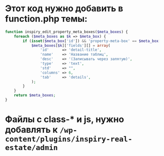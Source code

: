 # Этот код нужно добавить в function.php темы:
```php
function inspiry_edit_property_meta_boxes($meta_boxes) {
	foreach ($meta_boxes as $k => $meta_box) {
		if (isset($meta_box['id']) && 'property-meta-box' == $meta_box['id']) {
			$meta_boxes[$k]['fields'][] = array(
				'id'      => 'detail-title',
				'name' 	  => 'Название таблиц',
				'desc' 	  => '(Записывать через запятую)',
				'type' 	  => 'text',
				'std'     => "",
				'columns' => 6,
				'tab'     => 'details',
			);
		}
	}
	return $meta_boxes;
}
```
# Файлы с class-* и js, нужно добавлять к ```/wp-content/plugins/inspiry-real-estate/admin```